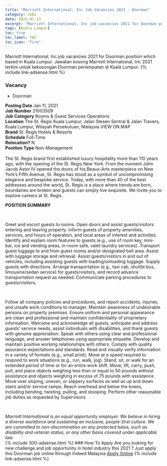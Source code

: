 ```yaml
---
title: "Marriott International, Inc Job Vacancies 2021 - Doorman" 
category: Jobs 
date: 2021-01-13 
excerpt: "Marriott International, Inc job vacancies 2021 for Doorman position which based in Kuala Lumpur. Jawatan kosong Marriott International, Inc 2021 terkini untuk kekosongan Doorman penempatan di Kuala Lumpur" 
tags: [Kuala Lumpur] 
toc: true 
toc_label: TOC 
toc_icon: "fire" 
--- 
```


Marriott International, Inc job vacancies 2021 for Doorman position which based in Kuala Lumpur. Jawatan kosong Marriott International, Inc 2021 terkini untuk kekosongan Doorman penempatan di Kuala Lumpur. 
{% include link-adsense.html %} 
### Vacancy 
- Doorman 
<div><div><div><b>Posting Date</b> Jan 11, 2021<br>
<b>Job Number</b> 21003509<br>
<b>Job Category</b> Rooms &amp; Guest Services Operations<br>
<b>Location</b> The St. Regis Kuala Lumpur, Jalan Stesen Sentral &amp; Jalan Travers, Kuala Lumpur, Wilayah Persekutuan, Malaysia VIEW ON MAP<br>
<b>Brand</b> St. Regis Hotels &amp; Resorts<br>
<b>Schedule</b> Full-Time<br>
<b>Relocation?</b> N<br>
<b>Position Type</b> Non-Management<br>
<br>
The St. Regis brand first established luxury hospitality more than 110 years ago, with the opening of the St. Regis New York. From the moment John Jacob Astor IV opened the doors of his Beaux-Arts masterpiece on New York&#8217;s Fifth Avenue, St. Regis has stood as a symbol of uncompromising elegance and bespoke service. Today, with more than 40 of the best addresses around the world, St. Regis is a place where trends are born, boundaries are broken and guests can simply live exquisite. We invite you to explore careers at St. Regis.<br>
</div><div>
<p><b>POSITION SUMMARY</b></p><br>
<p></p><p>Greet and escort guests to rooms. Open doors and assist guests/visitors entering and leaving property. Inform guests of property amenities, services, and hours of operation, and local areas of interest and activities. Identify and explain room features to guests (e.g., use of room key, mini-bar, ice and vending areas, in-room safe, valet laundry services). Transport guest luggage to and from guest rooms and/or designated bell area. Assist with luggage storage and retrieval. Assist guests/visitors in and out of vehicles, including assisting guests with loading/unloading luggage. Supply guests with directions. Arrange transportation (e.g., taxi cab, shuttle bus, limousine/sedan service) for guests/visitors, and record advance transportation request as needed. Communicate parking procedures to guests/visitors.</p><br>
<p></p><p>Follow all company policies and procedures, and report accidents, injuries, and unsafe work conditions to manager. Maintain awareness of undesirable persons on property premises. Ensure uniform and personal appearance are clean and professional and maintain confidentiality of proprietary information. Welcome and acknowledge all guests, anticipate and address guests&#8217; service needs, assist individuals with disabilities, and thank guests with genuine appreciation. Speak with others using clear and professional language, and answer telephones using appropriate etiquette. Develop and maintain positive working relationships with others. Comply with quality assurance expectations and standards. Read and visually verify information in a variety of formats (e.g., small print). Move at a speed required to respond to work situations (e.g., run, walk, jog). Stand, sit, or walk for an extended period of time or for an entire work shift. Move, lift, carry, push, pull, and place objects weighing less than or equal to 50 pounds without assistance and objects weighing in excess of 75 pounds with assistance. Move over sloping, uneven, or slippery surfaces as well as up and down stairs and/or service ramps. Reach overhead and below the knees, including bending, twisting, pulling, and stooping. Perform other reasonable job duties as requested by Supervisors.</p><br>
</div><p></p><i>Marriott International is an equal opportunity employer. We believe in hiring a diverse workforce and sustaining an inclusive, people-first culture. We are committed to non-discrimination on any protected basis, such as disability and veteran status, or any other basis covered under applicable law.</i></div></div> 
{% include 300-adsense.html %} 
### How To Apply 
Are you looking for new challenge and job opportunity in hotel industry this 2021 ?
Just apply this Doorman job online through Indeed Malaysia 
<a href="https://malaysia.indeed.com/viewjob?jk=d252b8124793168a" class="btn btn--info" target="_blank" rel="nofollow noopenner">Apply Online</a> 
{% include link-adsense.html %} 